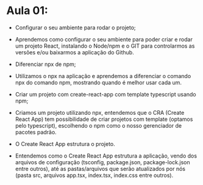 # Aula 01:

- Configurar o seu ambiente para rodar o projeto;

- Aprendemos como configurar o seu ambiente para poder criar e rodar um projeto React, instalando o Node/npm e o GIT para controlarmos as versões e/ou baixarmos a aplicação do Github.

- Diferenciar npx de npm;

- Utilizamos o npx na aplicação e aprendemos a diferenciar o comando npx do comando npm, mostrando quando é melhor usar cada um.

- Criar um projeto com create-react-app com template typescript usando npm;

- Criamos um projeto utilizando npx, entendemos que o CRA (Create React App) tem possibilidade de criar projetos com template (optamos pelo typescript), escolhendo o npm como o nosso gerenciador de pacotes padrão.

- O Create React App estrutura o projeto.

- Entendemos como o Create React App estrutura a aplicação, vendo dos arquivos de configuração (tsconfig, package.json, package-lock.json entre outros), até as pastas/arquivos que serão atualizados por nós (pasta src, arquivos app.tsx, index.tsx, index.css entre outros).